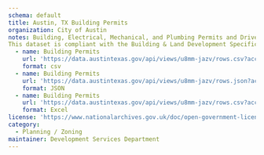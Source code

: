 ```yaml
---
schema: default
title: Austin, TX Building Permits
organization: City of Austin
notes: Building, Electrical, Mechanical, and Plumbing Permits and Driveway/Sidewalk Permits issued by the City of Austin from Jan 2014 - Jun 2016. Includes relevant details such as issue date, location, council district, expiration date, description of work, square footage, valuation, and units.
This dataset is compliant with the Building & Land Development Specification (BLDS) data standard.
  - name: Building Permits
    url: 'https://data.austintexas.gov/api/views/u8mm-jazv/rows.csv?accessType=DOWNLOAD'
    format: csv
  - name: Building Permits
    url: 'https://data.austintexas.gov/api/views/u8mm-jazv/rows.json?accessType=DOWNLOAD'
    format: JSON
  - name: Building Permits
    url: 'https://data.austintexas.gov/api/views/u8mm-jazv/rows.csv?accessType=DOWNLOAD&bom=true&format=true'
    format: Excel
license: 'https://www.nationalarchives.gov.uk/doc/open-government-licence/version/3/'
category:
  - Planning / Zoning
maintainer: Development Services Department
---
```

